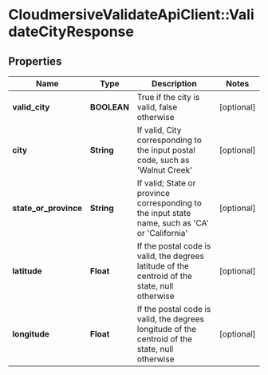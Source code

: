 # CloudmersiveValidateApiClient::ValidateCityResponse

## Properties
Name | Type | Description | Notes
------------ | ------------- | ------------- | -------------
**valid_city** | **BOOLEAN** | True if the city is valid, false otherwise | [optional] 
**city** | **String** | If valid, City corresponding to the input postal code, such as &#39;Walnut Creek&#39; | [optional] 
**state_or_province** | **String** | If valid; State or province corresponding to the input state name, such as &#39;CA&#39; or &#39;California&#39; | [optional] 
**latitude** | **Float** | If the postal code is valid, the degrees latitude of the centroid of the state, null otherwise | [optional] 
**longitude** | **Float** | If the postal code is valid, the degrees longitude of the centroid of the state, null otherwise | [optional] 


